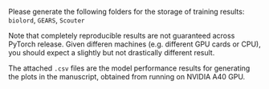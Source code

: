 Please generate the following folders for the storage of training results:
`biolord`, `GEARS`, `Scouter`

Note that completely reproducible results are not guaranteed across PyTorch release. Given differen machines (e.g. different GPU cards or CPU), you should expect a slightly but not drastically different result. 

The attached `.csv` files are the model performance results for generating the plots in the manuscript, obtained from running on NVIDIA A40 GPU.
